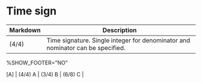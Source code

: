 # Time sign
| Markdown        | Description  |
| ------------- | -----|
| (4/4)          | Time signature. Single integer for denominator and nominator can be specified. | 

<!-- fumen:start -->
%SHOW_FOOTER="NO"

[A]
| (4/4) A | (3/4) B | (6/8) C |
<!-- fumen:end -->

